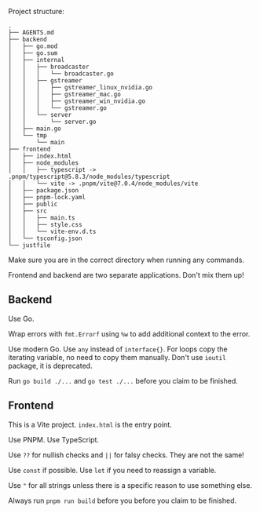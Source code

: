 Project structure:

```
.
├── AGENTS.md
├── backend
│   ├── go.mod
│   ├── go.sum
│   ├── internal
│   │   ├── broadcaster
│   │   │   └── broadcaster.go
│   │   ├── gstreamer
│   │   │   ├── gstreamer_linux_nvidia.go
│   │   │   ├── gstreamer_mac.go
│   │   │   ├── gstreamer_win_nvidia.go
│   │   │   └── gstreamer.go
│   │   └── server
│   │       └── server.go
│   ├── main.go
│   └── tmp
│       └── main
├── frontend
│   ├── index.html
│   ├── node_modules
│   │   ├── typescript -> .pnpm/typescript@5.8.3/node_modules/typescript
│   │   └── vite -> .pnpm/vite@7.0.4/node_modules/vite
│   ├── package.json
│   ├── pnpm-lock.yaml
│   ├── public
│   ├── src
│   │   ├── main.ts
│   │   ├── style.css
│   │   └── vite-env.d.ts
│   └── tsconfig.json
└── justfile
```

Make sure you are in the correct directory when running any commands.

Frontend and backend are two separate applications. Don't mix them up!

## Backend

Use Go.

Wrap errors with `fmt.Errorf` using `%w` to add additional context to the error.

Use modern Go.
Use `any` instead of `interface{}`.
For loops copy the iterating variable, no need to copy them manually.
Don't use `ioutil` package, it is deprecated.

Run `go build ./...` and `go test ./...` before you claim to be finished.

## Frontend

This is a Vite project. `index.html` is the entry point.

Use PNPM. Use TypeScript.

Use `??` for nullish checks and `||` for falsy checks. They are not the same!

Use `const` if possible. Use `let` if you need to reassign a variable.

Use `"` for all strings unless there is a specific reason to use something else.

Always run `pnpm run build` before you before you claim to be finished.
